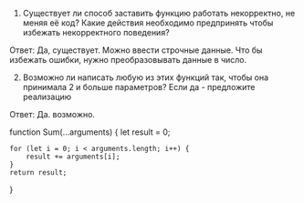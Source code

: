 1. Существует ли способ заставить функцию работать некорректно, не меняя её код? Какие действия необходимо предпринять чтобы избежать некорректного поведения?

Ответ: Да, существует. Можно ввести строчные данные. Что бы избежать ошибки, нужно преобразовывать данные в число.

2. Возможно ли написать любую из этих функций так, чтобы она принимала 2 и больше параметров? Если да - предложите реализацию

Ответ: Да. возможно. 

function Sum(...arguments) {
    let result = 0;

    for (let i = 0; i < arguments.length; i++) {
        result += arguments[i];
    }
    return result;
}
